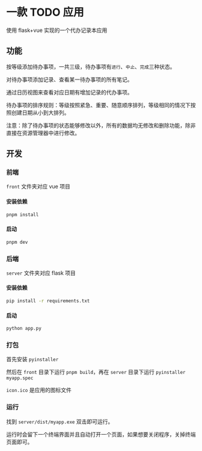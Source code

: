 # 一款 TODO 应用

使用 flask+vue 实现的一个代办记录本应用

## 功能

按等级添加待办事项，一共三级，待办事项有`进行`、`中止`、`完成`三种状态。

对待办事项添加记录、查看某一待办事项的所有笔记。

通过日历视图来查看对应日期有增加记录的代办事项。

待办事项的排序规则：等级按照紧急、重要、随意顺序排列，等级相同的情况下按照创建日期从小到大排列。

注意：除了待办事项的状态能够修改以外，所有的数据均无修改和删除功能，除非直接在资源管理器中进行修改。

## 开发

### 前端
`front` 文件夹对应 vue 项目

#### 安装依赖

```bash
pnpm install
```

#### 启动

```bash
pnpm dev
```

### 后端
`server` 文件夹对应 flask 项目

#### 安装依赖
```bash
pip install -r requirements.txt
```
#### 启动
```bash
python app.py
```

### 打包

首先安装 `pyinstaller`

然后在 `front` 目录下运行 `pnpm build`，再在 `server` 目录下运行 `pyinstaller myapp.spec`

`icon.ico` 是应用的图标文件

### 运行

找到 `server/dist/myapp.exe` 双击即可运行。

运行时会留下一个终端界面并且自动打开一个页面，如果想要关闭程序，关掉终端页面即可。